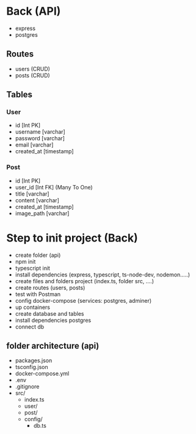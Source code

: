 # Back (API)

- express
- postgres

## Routes

- users (CRUD)
- posts (CRUD)

## Tables

### User

- id [Int PK]
- username [varchar]
- password [varchar]
- email [varchar]
- created_at [timestamp]

### Post

- id [Int PK]
- user_id [Int FK] (Many To One)
- title [varchar]
- content [varchar]
- created_at [timestamp]
- image_path [varchar]

# Step to init project (Back)

- create folder (api)
- npm init
- typescript init
- install dependencies (express, typescript, ts-node-dev, nodemon.....)
- create files and folders project (index.ts, folder src, ....)
- create routes (users, posts)
- test with Postman
- config docker-compose (services: postgres, adminer)
- up containers
- create database and tables
- install dependencies postgres
- connect db

## folder architecture (api)

- packages.json
- tsconfig.json
- docker-compose.yml
- .env
- .gitignore
- src/
  - index.ts
  - user/
  - post/
  - config/
    - db.ts
